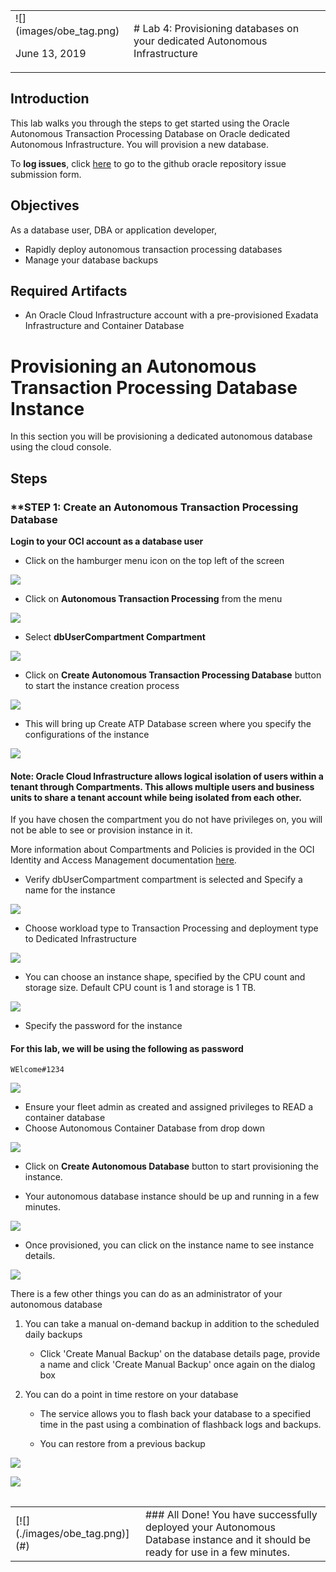 <table class="tbl-heading"><tr><td class="td-logo">![](images/obe_tag.png)

June 13, 2019
</td>
<td class="td-banner">
# Lab 4: Provisioning databases on your dedicated Autonomous Infrastructure
</td></tr><table>

## Introduction

This lab walks you through the steps to get started using the Oracle Autonomous Transaction Processing Database on Oracle dedicated Autonomous Infrastructure. You will provision a new database.

To **log issues**, click [here](https://github.com/oracle/learning-library/issues/new) to go to the github oracle repository issue submission form.

## Objectives

As a database user, DBA or application developer,

- Rapidly deploy autonomous transaction processing databases
- Manage your database backups

## Required Artifacts

- An Oracle Cloud Infrastructure account with a pre-provisioned Exadata Infrastructure and Container Database


# Provisioning an Autonomous Transaction Processing Database Instance

In this section you will be provisioning a dedicated autonomous database using the cloud console.
## Steps

### **STEP 1: Create an Autonomous Transaction Processing Database

**Login to your OCI account as a database user**

-  Click on the hamburger menu icon on the top left of the screen

![](./images/400/Picture100-20.jpeg)

-  Click on **Autonomous Transaction Processing** from the menu

![](./images/400/Picture100-21.jpeg)

- Select **dbUserCompartment Compartment** 

![](./images/400/dbUserCompartment.png)

-  Click on **Create Autonomous Transaction Processing Database** button to start the instance creation process

![](./images/400/createATP-D.png)

-  This will bring up Create ATP Database screen where you specify the configurations of the instance

![](./images/400/provisionATP-D.png)


#### Note: Oracle Cloud Infrastructure allows logical isolation of users within a tenant through Compartments. This allows multiple users and business units to share a tenant account while being isolated from each other.

If you have chosen the compartment you do not have privileges on, you will not be able to see or provision instance in it.

More information about Compartments and Policies is provided in the OCI Identity and Access Management documentation [here](https://docs.cloud.oracle.com/iaas/Content/Identity/Tasks/managingcompartments.htm?tocpath=Services%7CIAM%7C_____13).

-  Verify dbUserCompartment compartment is selected and Specify a name for the instance

![](./images/400/provisionATP-Dname.png)

-  Choose workload type to Transaction Processing and deployment type to Dedicated Infrastructure

![](./images/400/provisionATP-Dworkloads.png)


-  You can choose an instance shape, specified by the CPU count and storage size. Default CPU count is 1 and storage is 1 TB.

![](./images/400/provisionATP-DCPU.png)

-  Specify the password for the instance

#### For this lab, we will be using the following as password

```
WElcome#1234
```

![](./images/400/Picture100-29.jpeg)

- Ensure your fleet admin as created and assigned privileges to READ a container database
- Choose Autonomous Container Database from drop down

![](./images/400/provisionATP-Dcontainer.png)


-  Click on **Create Autonomous Database** button to start provisioning the instance.


- Your autonomous database instance should be up and running in a few minutes.

![](./images/400/waitprovision.png)

-  Once provisioned, you can click on the instance name to see instance details.

![](./images/400/doneprovision.png)

There is a few other things you can do as an administrator of your autonomous database

1. You can take a manual on-demand backup in addition to the scheduled daily backups

    - Click 'Create Manual Backup' on the database details page, provide a name and click 'Create Manual Backup' once again on the dialog box

2. You can do a point in time restore on your database

    - The service allows you to flash back your database to a specified time in the past using a combination of flashback logs and backups. 
    
    - You can restore from a previous backup

![](./images/400/restore.png)

![](./images/400/restore2.png)




<table>
<tr><td class="td-logo">[![](./images/obe_tag.png)](#)</td>
<td class="td-banner">
### All Done! You have successfully deployed your Autonomous Database instance and it should be ready for use in a few minutes.
</td>
</tr>
<table>